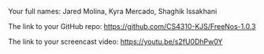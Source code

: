 Your full names: Jared Molina, Kyra Mercado, Shaghik Issakhani

The link to your GitHub repo: https://github.com/CS4310-KJS/FreeNos-1.0.3

The link to your screencast video: https://youtu.be/s2fU0DhPw0Y
